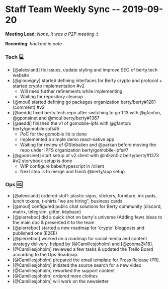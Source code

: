 # Staff Team Weekly Sync -- 2019-09-20

**Meeting Lead**: _None, it was a P2P meeting :)_

**Recording**: _hackmd.io note_

### Tech :computer:

* [@alexsland] fix issues, update styling and improve SEO of berty.tech website
* [@glouvigny] started defining interfaces for Berty crypto and protocol + started crypto implementation #v2
  * Will need further refinements while implementing
  * Waiting for repository cleanup
* [@moul] started defining go packages organization berty/berty#1281 (comment) #v2
* [@aeddi] fixed berty.tech repo after switching to go 1.13 with @gfanton, @gponsinet and @moul berty/berty#1367
* [@aeddi] finished the v1 of gomobile-ipfs with @gfanton: berty/gomobile-ipfs#5
  * PoC for the gomobile lib is done
  * Implemented a simple demo react-native app
  * Waiting for review of @Stebalien and @parkan before moving the repo under IPFS organization berty/gomobile-ipfs#7
* [@gponsinet] start setup of v2 client with @n0izn0iz berty/berty#1373 #v2
storybook setup is done
  * WIP configure babel/typescript in /client
  * Next step is to merge and finish @berty/app setup
 
### Ops :cool: 

* [@alexsland] ordered stuff: plastic signs, stickers, furniture, ink pads, lunch tokens, t-shirts "we are hiring", business cards
* [@moul] configured public chat solutions for Berty community (discord, matrix, telegram, gitter, keybase)
* [@pierreboc] did a quick shot on berty's universe (Adding fews ideas to the main doc & presented it to the team
* [@pierreboc] started a new roadmap for 'crypto' blogposts and published one (E2EE)
* [@pierreboc] worked on a roadmap for social media and content strategy delivery, helped by [@Camillesjoholm] and [@zooma2k18].
* [@Camillesjoholm] reviewed a few tasks & updated the Trello Board according to the Ops Roadmap.
* [@Camillesjoholm] prepared the email template for Press Release (PR).
* [@Camillesjoholm] initiated the source search for a new video
* [@Camillesjoholm] reworked the support content
* [@Camillesjoholm] ordered more clothes
* [@Camillesjoholm] will work on the newsletter
